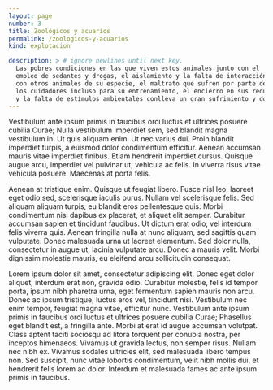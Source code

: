```yaml
---
layout: page
number: 3
title: Zoológicos y acuarios
permalink: /zoologicos-y-acuarios
kind: explotacion

description: > # ignore newlines until next key.
  Las pobres condiciones en las que viven estos animales junto con el
  empleo de sedantes y drogas, el aislamiento y la falta de interacción
  con otros animales de su especie, el maltrato que sufren por parte de
  los cuidadores incluso para su entrenamiento, el encierro en sus reducidas jaulas
  y la falta de estímulos ambientales conlleva un gran sufrimiento y dolor.
---
```


Vestibulum ante ipsum primis in faucibus orci luctus et ultrices posuere cubilia Curae; Nulla vestibulum imperdiet sem, sed blandit magna vestibulum in. Ut quis aliquam enim. Ut nec varius dui. Proin blandit imperdiet turpis, a euismod dolor condimentum efficitur. Aenean accumsan mauris vitae imperdiet finibus. Etiam hendrerit imperdiet cursus. Quisque augue arcu, imperdiet vel pulvinar ut, vehicula ac felis. In viverra risus vitae vehicula posuere. Maecenas at porta felis.

Aenean at tristique enim. Quisque ut feugiat libero. Fusce nisl leo, laoreet eget odio sed, scelerisque iaculis purus. Nullam vel scelerisque felis. Sed aliquam aliquam turpis, eu blandit eros pellentesque quis. Morbi condimentum nisi dapibus ex placerat, et aliquet elit semper. Curabitur accumsan sapien et tincidunt faucibus. Ut dictum erat odio, vel interdum felis viverra quis. Aenean fringilla nulla at nunc aliquam, sed sagittis quam vulputate. Donec malesuada urna ut laoreet elementum. Sed dolor nulla, consectetur in augue ut, lacinia vulputate arcu. Donec a mauris velit. Morbi dignissim molestie mauris, eu eleifend arcu sollicitudin consequat.


Lorem ipsum dolor sit amet, consectetur adipiscing elit. Donec eget dolor aliquet, interdum erat non, gravida odio. Curabitur molestie, felis id tempor porta, ipsum nibh pharetra urna, eget fermentum sapien mauris non arcu. Donec ac ipsum tristique, luctus eros vel, tincidunt nisi. Vestibulum nec enim tempor, feugiat magna vitae, efficitur nunc. Vestibulum ante ipsum primis in faucibus orci luctus et ultrices posuere cubilia Curae; Phasellus eget blandit est, a fringilla ante. Morbi at erat id augue accumsan volutpat. Class aptent taciti sociosqu ad litora torquent per conubia nostra, per inceptos himenaeos. Vivamus ut gravida lectus, non semper risus. Nullam nec nibh ex. Vivamus sodales ultricies elit, sed malesuada libero tempus non. Sed suscipit, nunc vitae lobortis condimentum, velit nibh mollis dui, et hendrerit felis lorem ac dolor. Interdum et malesuada fames ac ante ipsum primis in faucibus.
